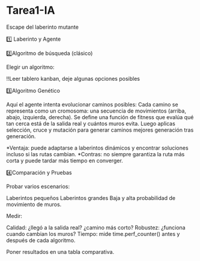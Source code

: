 # Tarea1-IA
Escape del laberinto mutante


1️⃣ Laberinto y Agente


2️⃣Algoritmo de búsqueda (clásico)

Elegir un algoritmo:

!!Leer tablero kanban, deje algunas opciones posibles 


3️⃣Algoritmo Genético

Aquí el agente intenta evolucionar caminos posibles:
Cada camino se representa como un cromosoma: una secuencia de movimientos (arriba, abajo, izquierda, derecha).
Se define una función de fitness que evalúa qué tan cerca está de la salida real y cuántos muros evita.
Luego aplicas selección, cruce y mutación para generar caminos mejores generación tras generación.

*Ventaja: puede adaptarse a laberintos dinámicos y encontrar soluciones incluso si las rutas cambian.
*Contras: no siempre garantiza la ruta más corta y puede tardar más tiempo en converger.

4️⃣Comparación y Pruebas

Probar varios escenarios:

Laberintos pequeños 
Laberintos grandes 
Baja y alta probabilidad de movimiento de muros.

Medir:

Calidad: ¿llegó a la salida real? ¿camino más corto?
Robustez: ¿funciona cuando cambian los muros?
Tiempo: mide time.perf_counter() antes y después de cada algoritmo.

Poner resultados en una tabla comparativa.
